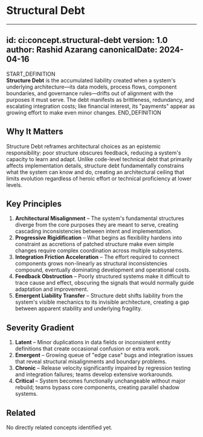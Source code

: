 # Structural Debt

---
id: ci:concept.structural-debt
version: 1.0
author: Rashid Azarang
canonicalDate: 2024-04-16
---

START_DEFINITION  
**Structure Debt** is the accumulated liability created when a system's underlying architecture—its data models, process flows, component boundaries, and governance rules—drifts out of alignment with the purposes it must serve. The debt manifests as brittleness, redundancy, and escalating integration costs; like financial interest, its "payments" appear as growing effort to make even minor changes.
END_DEFINITION

## Why It Matters
Structure Debt reframes architectural choices as an epistemic responsibility: poor structure obscures feedback, reducing a system's capacity to learn and adapt. Unlike code-level technical debt that primarily affects implementation details, structure debt fundamentally constrains what the system can know and do, creating an architectural ceiling that limits evolution regardless of heroic effort or technical proficiency at lower levels.

## Key Principles
1. **Architectural Misalignment** – The system's fundamental structures diverge from the core purposes they are meant to serve, creating cascading inconsistencies between intent and implementation.
2. **Progressive Rigidification** – What begins as flexibility hardens into constraint as accretions of patched structure make even simple changes require complex coordination across multiple subsystems.
3. **Integration Friction Acceleration** – The effort required to connect components grows non-linearly as structural inconsistencies compound, eventually dominating development and operational costs.
4. **Feedback Obstruction** – Poorly structured systems make it difficult to trace cause and effect, obscuring the signals that would normally guide adaptation and improvement.
5. **Emergent Liability Transfer** – Structure debt shifts liability from the system's visible mechanics to its invisible architecture, creating a gap between apparent stability and underlying fragility.

## Severity Gradient
1. **Latent** – Minor duplications in data fields or inconsistent entity definitions that create occasional confusion or extra work.
2. **Emergent** – Growing queue of "edge case" bugs and integration issues that reveal structural misalignments and boundary problems.
3. **Chronic** – Release velocity significantly impaired by regression testing and integration failures; teams develop extensive workarounds.
4. **Critical** – System becomes functionally unchangeable without major rebuild; teams bypass core components, creating parallel shadow systems.







## Related

No directly related concepts identified yet.
